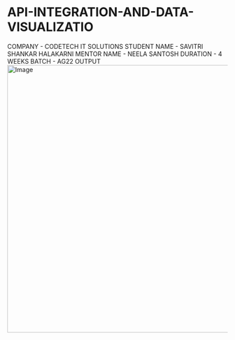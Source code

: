 # API-INTEGRATION-AND-DATA-VISUALIZATIO
COMPANY - CODETECH IT SOLUTIONS
STUDENT NAME - SAVITRI SHANKAR HALAKARNI
MENTOR NAME - NEELA SANTOSH
DURATION - 4 WEEKS
BATCH - AG22
OUTPUT
<img width="1280" height="612" alt="Image" src="https://github.com/user-attachments/assets/940076cc-6069-4fab-b858-2c0fa4227de3" />
